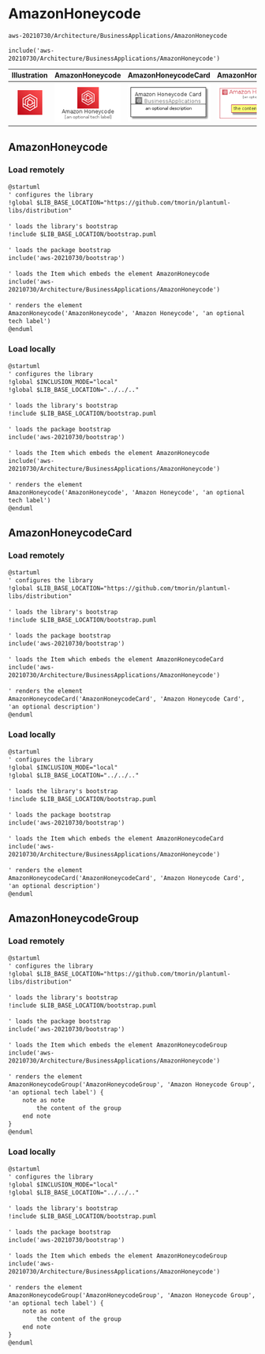 # AmazonHoneycode


```text
aws-20210730/Architecture/BusinessApplications/AmazonHoneycode
```

```text
include('aws-20210730/Architecture/BusinessApplications/AmazonHoneycode')
```



| Illustration | AmazonHoneycode | AmazonHoneycodeCard | AmazonHoneycodeGroup |
| :---: | :---: | :---: | :---: |
| ![illustration for Illustration](../../../aws-20210730/Architecture/BusinessApplications/AmazonHoneycode.png) | ![illustration for AmazonHoneycode](../../../aws-20210730/Architecture/BusinessApplications/AmazonHoneycode.Local.png) | ![illustration for AmazonHoneycodeCard](../../../aws-20210730/Architecture/BusinessApplications/AmazonHoneycodeCard.Local.png) | ![illustration for AmazonHoneycodeGroup](../../../aws-20210730/Architecture/BusinessApplications/AmazonHoneycodeGroup.Local.png) |




## AmazonHoneycode

### Load remotely
```plantuml
@startuml
' configures the library
!global $LIB_BASE_LOCATION="https://github.com/tmorin/plantuml-libs/distribution"

' loads the library's bootstrap
!include $LIB_BASE_LOCATION/bootstrap.puml

' loads the package bootstrap
include('aws-20210730/bootstrap')

' loads the Item which embeds the element AmazonHoneycode
include('aws-20210730/Architecture/BusinessApplications/AmazonHoneycode')

' renders the element
AmazonHoneycode('AmazonHoneycode', 'Amazon Honeycode', 'an optional tech label')
@enduml
```

### Load locally
```plantuml
@startuml
' configures the library
!global $INCLUSION_MODE="local"
!global $LIB_BASE_LOCATION="../../.."

' loads the library's bootstrap
!include $LIB_BASE_LOCATION/bootstrap.puml

' loads the package bootstrap
include('aws-20210730/bootstrap')

' loads the Item which embeds the element AmazonHoneycode
include('aws-20210730/Architecture/BusinessApplications/AmazonHoneycode')

' renders the element
AmazonHoneycode('AmazonHoneycode', 'Amazon Honeycode', 'an optional tech label')
@enduml
```

## AmazonHoneycodeCard

### Load remotely
```plantuml
@startuml
' configures the library
!global $LIB_BASE_LOCATION="https://github.com/tmorin/plantuml-libs/distribution"

' loads the library's bootstrap
!include $LIB_BASE_LOCATION/bootstrap.puml

' loads the package bootstrap
include('aws-20210730/bootstrap')

' loads the Item which embeds the element AmazonHoneycodeCard
include('aws-20210730/Architecture/BusinessApplications/AmazonHoneycode')

' renders the element
AmazonHoneycodeCard('AmazonHoneycodeCard', 'Amazon Honeycode Card', 'an optional description')
@enduml
```

### Load locally
```plantuml
@startuml
' configures the library
!global $INCLUSION_MODE="local"
!global $LIB_BASE_LOCATION="../../.."

' loads the library's bootstrap
!include $LIB_BASE_LOCATION/bootstrap.puml

' loads the package bootstrap
include('aws-20210730/bootstrap')

' loads the Item which embeds the element AmazonHoneycodeCard
include('aws-20210730/Architecture/BusinessApplications/AmazonHoneycode')

' renders the element
AmazonHoneycodeCard('AmazonHoneycodeCard', 'Amazon Honeycode Card', 'an optional description')
@enduml
```

## AmazonHoneycodeGroup

### Load remotely
```plantuml
@startuml
' configures the library
!global $LIB_BASE_LOCATION="https://github.com/tmorin/plantuml-libs/distribution"

' loads the library's bootstrap
!include $LIB_BASE_LOCATION/bootstrap.puml

' loads the package bootstrap
include('aws-20210730/bootstrap')

' loads the Item which embeds the element AmazonHoneycodeGroup
include('aws-20210730/Architecture/BusinessApplications/AmazonHoneycode')

' renders the element
AmazonHoneycodeGroup('AmazonHoneycodeGroup', 'Amazon Honeycode Group', 'an optional tech label') {
    note as note
        the content of the group
    end note
}
@enduml
```

### Load locally
```plantuml
@startuml
' configures the library
!global $INCLUSION_MODE="local"
!global $LIB_BASE_LOCATION="../../.."

' loads the library's bootstrap
!include $LIB_BASE_LOCATION/bootstrap.puml

' loads the package bootstrap
include('aws-20210730/bootstrap')

' loads the Item which embeds the element AmazonHoneycodeGroup
include('aws-20210730/Architecture/BusinessApplications/AmazonHoneycode')

' renders the element
AmazonHoneycodeGroup('AmazonHoneycodeGroup', 'Amazon Honeycode Group', 'an optional tech label') {
    note as note
        the content of the group
    end note
}
@enduml
```

